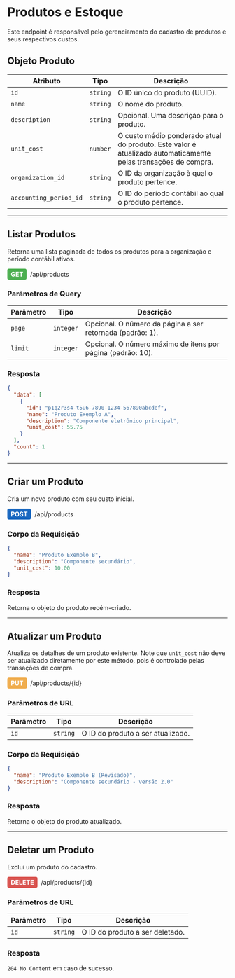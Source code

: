 # Produtos e Estoque

Este endpoint é responsável pelo gerenciamento do cadastro de produtos e seus respectivos custos.

## Objeto Produto

| Atributo | Tipo | Descrição |
|---|---|---|
| `id` | `string` | O ID único do produto (UUID). |
| `name` | `string` | O nome do produto. |
| `description` | `string` | Opcional. Uma descrição para o produto. |
| `unit_cost` | `number` | O custo médio ponderado atual do produto. Este valor é atualizado automaticamente pelas transações de compra. |
| `organization_id` | `string` | O ID da organização à qual o produto pertence. |
| `accounting_period_id` | `string` | O ID do período contábil ao qual o produto pertence. |

---

## Listar Produtos

Retorna uma lista paginada de todos os produtos para a organização e período contábil ativos.

<div style="display: flex; align-items: center; gap: 8px; margin-bottom: 16px;">
  <span style="background-color: #4CAF50; color: white; padding: 4px 8px; border-radius: 4px; font-weight: bold;">GET</span>
  <span>/api/products</span>
</div>

### Parâmetros de Query

| Parâmetro | Tipo | Descrição |
|---|---|---|
| `page` | `integer` | Opcional. O número da página a ser retornada (padrão: 1). |
| `limit` | `integer` | Opcional. O número máximo de itens por página (padrão: 10). |

### Resposta

```json
{
  "data": [
    {
      "id": "p1q2r3s4-t5u6-7890-1234-567890abcdef",
      "name": "Produto Exemplo A",
      "description": "Componente eletrônico principal",
      "unit_cost": 55.75
    }
  ],
  "count": 1
}
```

---

## Criar um Produto

Cria um novo produto com seu custo inicial.

<div style="display: flex; align-items: center; gap: 8px; margin-bottom: 16px;">
  <span style="background-color: #1867C0; color: white; padding: 4px 8px; border-radius: 4px; font-weight: bold;">POST</span>
  <span>/api/products</span>
</div>

### Corpo da Requisição

```json
{
  "name": "Produto Exemplo B",
  "description": "Componente secundário",
  "unit_cost": 10.00
}
```

### Resposta

Retorna o objeto do produto recém-criado.

---

## Atualizar um Produto

Atualiza os detalhes de um produto existente. Note que `unit_cost` não deve ser atualizado diretamente por este método, pois é controlado pelas transações de compra.

<div style="display: flex; align-items: center; gap: 8px; margin-bottom: 16px;">
  <span style="background-color: #f0ad4e; color: white; padding: 4px 8px; border-radius: 4px; font-weight: bold;">PUT</span>
  <span>/api/products/{id}</span>
</div>

### Parâmetros de URL

| Parâmetro | Tipo | Descrição |
|---|---|---|
| `id` | `string` | O ID do produto a ser atualizado. |

### Corpo da Requisição

```json
{
  "name": "Produto Exemplo B (Revisado)",
  "description": "Componente secundário - versão 2.0"
}
```

### Resposta

Retorna o objeto do produto atualizado.

---

## Deletar um Produto

Exclui um produto do cadastro.

<div style="display: flex; align-items: center; gap: 8px; margin-bottom: 16px;">
  <span style="background-color: #d9534f; color: white; padding: 4px 8px; border-radius: 4px; font-weight: bold;">DELETE</span>
  <span>/api/products/{id}</span>
</div>

### Parâmetros de URL

| Parâmetro | Tipo | Descrição |
|---|---|---|
| `id` | `string` | O ID do produto a ser deletado. |

### Resposta

`204 No Content` em caso de sucesso.